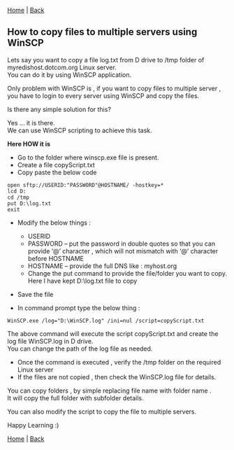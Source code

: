 [Home](https://debbiswal.github.io/Articles/) \| [Back](https://debbiswal.github.io/Articles/#winscp)

## How to copy files to multiple servers using WinSCP 

Lets say you want to copy a file log.txt from D drive to /tmp folder of myredishost.dotcom.org Linux server.  
You can do it by using WinSCP application.  

Only problem with WinSCP is , if you want to copy files to multiple server , you have to login to every server using WinSCP and copy the files.  

Is there any simple solution for this?  

Yes … it is there.  
We can use WinSCP scripting to achieve this task.  

**Here HOW it is** 

* Go to the folder where winscp.exe file is present.  
* Create a file copyScript.txt  
* Copy paste the below code  
```
open sftp://USERID:"PASSWORD"@HOSTNAME/ -hostkey=*
lcd D:
cd /tmp
put D:\log.txt
exit
```
* Modify the below things :
  * USERID
  * PASSWORD – put the password in double quotes so that you can provide ‘@’ character , which will not mismatch with ‘@’ character before HOSTNAME
  * HOSTNAME – provide the full DNS like : myhost.org
  * Change the put command to provide the file/folder you want to copy. Here I have kept D:\log.txt file to copy

* Save the file  
* In command prompt type the below thing :  
```
WinSCP.exe /log="D:\WinSCP.log" /ini=nul /script=copyScript.txt
```  
The above command will execute the script copyScript.txt and create the log file WinSCP.log in D drive.  
You can change the path of the log file as needed.  

* Once the command is executed , verify the /tmp folder on the required Linux server  
* If the files are not copied , then check the WinSCP.log file for details.  

You can copy folders , by simple replacing file name with folder name .   
It will copy the full folder with subfolder details.  

You can also modify the script to copy the file to multiple servers.  

Happy Learning :)

[Home](https://debbiswal.github.io/Articles/) \| [Back](https://debbiswal.github.io/Articles/#winscp)
